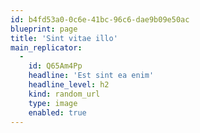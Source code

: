 ```yaml
---
id: b4fd53a0-0c6e-41bc-96c6-dae9b09e50ac
blueprint: page
title: 'Sint vitae illo'
main_replicator:
  -
    id: Q65Am4Pp
    headline: 'Est sint ea enim'
    headline_level: h2
    kind: random_url
    type: image
    enabled: true
---
```

